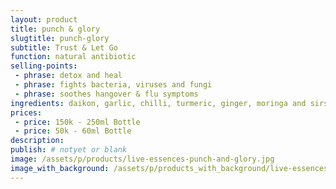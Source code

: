```yaml
---
layout: product
title: punch & glory
slugtitle: punch-glory
subtitle: Trust & Let Go
function: natural antibiotic
selling-points:
 - phrase: detox and heal
 - phrase: fights bacteria, viruses and fungi
 - phrase: soothes hangover & flu symptoms
ingredients: daikon, garlic, chilli, turmeric, ginger, moringa and sirsak leaves, onion, palmyra nectar, apple vinegar.
prices:
 - price: 150k - 250ml Bottle
 - price: 50k - 60ml Bottle
description:
publish: # notyet or blank
image: /assets/p/products/live-essences-punch-and-glory.jpg
image_with_background: /assets/p/products_with_background/live-essences-punch-and-glory.jpg
---
```

